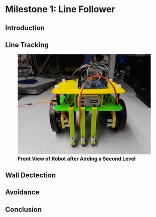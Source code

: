 # Milestone 1: Line Follower

## Introduction


## Line Tracking


<figure>
    <img src="https://raw.githubusercontent.com/PBC48/ECE-3400-Fall-2018/master/docs/images/milestone1/20180910_213436.jpg" width="800"/>
    <font size="3">
    <figcaption> <b>Front View of Robot after Adding a Second Level</b>
    </figcaption>
    </font>
</figure>


## Wall Dectection


## Avoidance



## Conclusion


